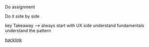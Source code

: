 Do assignment

Do it side by side

key Takeaway --> always start with UX side 
              understand fundamentals
              understand the pattern
                 

[backlink](./Web-Design.md)